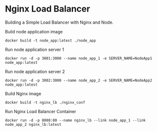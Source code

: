 # Nginx Load Balancer
Building a Simple Load Balancer with Nginx and Node.

Build node application image
```
docker build -t node_app:latest ./node_app
```

Run node application server 1
```
docker run -d -p 3001:3000 --name node_app_1 -e SERVER_NAME=NodeApp1 node_app:latest
```

Run node application server 2
```
docker run -d -p 3002:3000 --name node_app_2 -e SERVER_NAME=NodeApp2 node_app:latest
```

Build Nginx image
```
docker build -t nginx_lb ./nginx_conf
```

Run Nginx Load Balancer Container
```
docker run -d -p 8080:80 --name nginx_lb --link node_app_1 --link node_app_2 nginx_lb:latest
```
